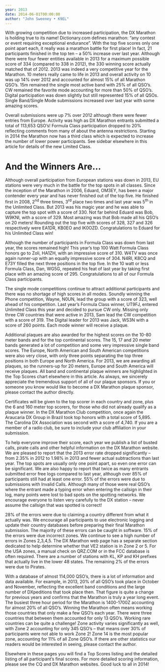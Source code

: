 ```yaml
---
year: 2013
date: 2014-06-01T00:00:00
author: "John Sweeney • K9EL"
---
```


With growing competition due to increased participation, the DX Marathon is
holding true to its name! Dictionary.com defines marathon: “any contest or
event requiring exceptional endurance”. With the top five scores only one
point apart each, it really was a marathon battle for first place! In fact,
21 participants finished in the top ten – a 50% increase over last year.
Although there were four fewer entities available in 2013 for a maximum
possible score of 334 (compared to 338 in 2012), the 330 winning score
actually matched that of 2012. 2013 was indeed a very competitive year for
the Marathon. 10 meters really came to life in 2013 and overall activity on
10 was up 14% over 2012 and accounted for almost 15% of all Marathon QSO’s.
15m remained the single most active band with 25% of all QSO’s. CW
remained the favorite mode accounting for more than 50% of QSO’s. Digital
participation was down slightly but still represented 15% of all QSOs.
Single Band/Single Mode submissions increased over last year with some
amazing scores.

Overall submissions were up
7% over 2012 although there were fewer entries from Europe. Activity was
high as DX Marathon entrants submitted a total of 113,653 QSO’s! Formula
Class participation dropped to 20% reflecting comments from many of about
the antenna restrictions. Starting in 2014 the Marathon now has a third
class which is expected to increase the number of lower power participants.
See sidebar elsewhere in this article for details of the new Limited Class.

# And the Winners Are…

Although overall participation from
European stations was down in 2013, EU stations were very much in the battle
for the top spots in all classes. Since the inception of the Marathon in
2006, Eduard, OM3EY, has been a major contender every year and has never
finished out of the top five. He finished first in 2008, 2<sup>nd</sup>
three times, 3<sup>rd</sup> place two times and last year was 5<sup>th </sup>
in the Unlimited Class. But 2013 was his magic year and he was able to
capture the top spot with a score of 330. Not far behind Eduard was Bob,
W9KNI, with a score of 329. Most amazing was that Bob made all his QSO’s on
20 meters! Rounding out the top five with scores of 328, 327 and 326
respectively were EA1DR, KB0EO and IK0OZD. Congratulations to Eduard for
his Unlimited Class win!

Although the number of participants in
Formula Class was down from last year, the scores remained high! This
year’s top 100 Watt Formula Class honors go to Zoli, HA1ZH, with an
impressive score of 310. W4TV was once again runner-up with an equally
impressive score of 304. N4RI, K8CQ and E73Y filled the next three
positions in the top five. In the 10 watt or less Formula Class, Dan, WG5G,
repeated his feat of last year by taking first place with an amazing score
of 295. Congratulations to all of our Formula Class participants.

The single mode competitions continue to
attract additional participants and there was no shortage of high scores in
all modes. Soundly winning the Phone competition, Wayne, N0UN, lead the
group with a score of 323, well ahead of his competition. Last year’s
Formula Class winner, UT9FJ, entered Unlimited Class this year and decided
to pursue CW only. Missing only three CW countries that were active in
2013, Sam lead the CW competition with a score of 319. The Digital leader
for 2013 was Jack, WS3N with a score of 260 points. Each mode winner will
receive a plaque.

Additional plaques are also awarded for
the highest scores on the 10-80 meter bands and for the top continental
scores. The 15, 17 and 20 meter bands generated a lot of competition and
some very impressive single band scores. The Europe, North American and
South American competitions were also very close, with only three points
separating the top three positions in both Europe and North America. For
2013, we are awarding all plaques, so the runners-up for 20 meters, Europe
and South America will receive plaques. All band and continental plaque
winners are highlighted in the Top Scores chart elsewhere in this article.
As always, we sincerely appreciate the tremendous support of all of our
plaque sponsors. If you or someone you know would like to become a DX
Marathon plaque sponsor, please contact the author directly.

Certificates will be given to the top
scorer in each country and zone, plus the 6 and 160 meter top scorers, for
those who did not already qualify as a plaque winner. In the DX Marathon
Club competition, once again the Araucaria DX Group in Brazil took top
honors with a total score of 5,895. The Carolina DX Association was second
with a score of 4,740. If you are a member of a radio club, be sure to
include your club affiliation in your submission.

To help everyone improve their score,
each year we publish a list of busted calls, pirate calls and other helpful
information on the DX Marathon website. We are pleased to report that the
2013 error rate dropped significantly – from 2.35% in 2012 to 1.98% in 2013
and fewer actual subtractions than last year. The top spots are usually
only one point apart, so even one error can be significant. We are also
happy to report that twice as many entrants submitted error free logs
compared to last year, although over 85% of participants still had at least
one error. 55% of the errors were due to submissions with Invalid Calls.
Although many of those were real QSO’s where the entrant made a typing error
when entering the callsign in their log, many points were lost to bad spots
on the spotting networks. We encourage everyone to listen very carefully to
the DX station – never assume the callsign that was spotted is correct!


28% of the errors were due to claiming a
country different from what it actually was. We encourage all participants
to use electronic logging and update their country databases before
preparing their final Marathon submission. The majority of these errors can
be caught in software. 15% of the errors were due incorrect zones. We
continue to see a high number of errors in Zones 2,3,4,5. The DX Marathon
web page has a separate section dedicated to help determine whether that VE2
station is in Zone 2 or 5. For the USA zones, a manual check on QRZ.COM or
in the FCC database is often required. There are a number of stations with
KL, KP and KH prefixes that actually live in the lower 48 states. The
remaining 2% of the errors were due to Pirates.

With a database of almost 114,000 QSO’s,
there is a lot of information and data available. For example, in 2013, 20%
of all QSO’s took place in October and November, reflecting the excellent
band conditions and the large number of DXpeditions that took place then.
That figure is quite a change for previous years and confirms that the
Marathon is truly a year long event. The busiest three hour period for the
Marathon is 1400-1700Z accounting for almost 20% of all QSO’s. Winning the
Marathon often means working those countries that only make a few QSO’s each
year. There were three countries that between them accounted for only 13
QSO’s. Working rare countries can be quite a challenge! Zone activity
varies significantly as well, with Zone 2 accounting for only 345 QSO’s –
that means over 30% of participants were not able to work Zone 2! Zone 14
is the most popular zone, accounting for 11% of all Zone QSO’s. If there
are other statistics our readers would be interested in seeing, please
contact the author.

Elsewhere in these pages you will find a
Top Scores listing and the detailed listing of all participant’s final
scores. For more detailed scoring information, please see the CQ and DX
Marathon websites. Good luck to all in 2014!
